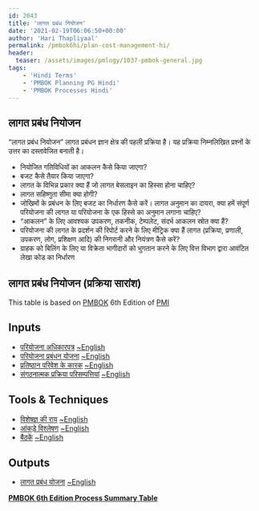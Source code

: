 ```yaml
---
id: 2043   
title: 'लागत प्रबंध नियोजन'
date: '2021-02-19T06:06:50+00:00'
author: 'Hari Thapliyaal'
permalink: /pmbok6hi/plan-cost-management-hi/
header:
  teaser: /assets/images/pmlogy/1037-pmbok-general.jpg
tags:
    - 'Hindi Terms'
    - 'PMBOK Planning PG Hindi'
    - 'PMBOK Processes Hindi'
---
```


## लागत प्रबंध नियोजन

“लागत प्रबंध नियोजन” लागत प्रबंधन ज्ञान क्षेत्र की पहली प्रक्रिया है। यह प्रक्रिया निम्नलिखित प्रश्नों के उत्तर का दस्तावेजित बनाती है। 

- नियोजित गतिविधियों का आकलन कैसे किया जाएगा? 
- बजट कैसे तैयार किया जाएगा? 
- लागत के विभिन्न प्रकार क्या हैं जो लागत बेसलाइन का हिस्सा होना चाहिए? 
- लागत सहिष्णुता सीमा क्या होगी? 
- जोखिमों के प्रबंधन के लिए बजट का निर्धारण कैसे करें। लागत अनुमान का दायरा, क्या हमें संपूर्ण परियोजना की लागत या परियोजना के एक हिस्से का अनुमान लगाना चाहिए? 
- “आकलन” के लिए आवश्यक उपकरण, तकनीक, टेम्पलेट, संदर्भ आकलन स्रोत क्या हैं? 
- परियोजना की लागत के प्रदर्शन की रिपोर्ट करने के लिए मीट्रिक क्या हैं लागत (प्रक्रिया, प्रणाली, उपकरण, लोग, प्रशिक्षण आदि) की निगरानी और नियंत्रण कैसे करें?
-  ग्राहक को बिलिंग के लिए या विक्रेता भागीदारों को भुगतान करने के लिए वित्त विभाग द्वारा आवंटित लेखा कोड का निर्धारण

## लागत प्रबंध नियोजन (प्रक्रिया सारांश)

This table is based on [PMBOK](https://www.pmi.org/pmbok-guide-standards) 6th Edition of [PMI](https:/www.pmi.org)

## Inputs

- [परियोजना अधिकारपत्र](/pmbok6hi/project-charter-hi) [~English](/pmbok6/Project-Charter)
- [परियोजना प्रबंधन योजना](/pmbok6hi/project-management-plan-hi) [~English](/pmbok6/Project-Management-Plan)
- [प्रतिष्ठान परिवेश के कारक](/pmbok6hi/enterprise-environmental-factors-hi) [~English](/pmbok6/Enterprise-Environmental-Factors)
- [संगठनात्मक प्रक्रिया परिसम्पत्तियां](/pmbok6hi/organizational-process-assets-hi) [~English](/pmbok6/Organizational-Process-Assets)

## Tools &amp; Techniques

- [विशेषज्ञ की राय](/pmbok6hi/expert-judgement-hi) [~English](/pmbok6/Expert-Judgement)
- [आंकड़े विश्लेषण](/pmbok6hi/data-analysis-hi) [~English](/pmbok6/Data-Analysis)
- [बैठकें](/pmbok6hi/meetings-hi) [~English](/pmbok6/Meetings)

## Outputs

- [लागत प्रबंध योजना](/pmbok6hi/cost-management-plan-hi) [~English](/pmbok6/Cost-Management-Plan)

**[PMBOK 6th Edition Process Summary Table](process-groups-and-processes-in-pmbok6/)**

